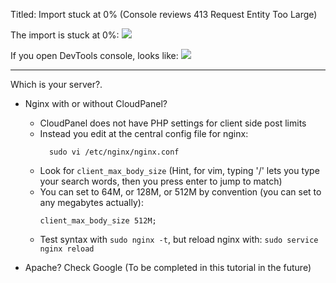 Titled: Import stuck at 0% (Console reviews 413 Request Entity Too Large)

The import is stuck at 0%:
![](mKT7WRJ.png)


If you open DevTools console, looks like:
![](EbxEtB8.png)

---

Which is your server?.
- Nginx with or without CloudPanel? 
	- CloudPanel does not have PHP settings for client side post limits
	- Instead you edit at the central config file for nginx:
	  ```
		sudo vi /etc/nginx/nginx.conf
		```
	- Look for `client_max_body_size` (Hint, for vim, typing '/' lets you type your search words, then you press enter to jump to match)
	- You can set to 64M, or 128M, or 512M by convention (you can set to any megabytes actually):
	  ```
	  client_max_body_size 512M;
		```
	- Test syntax with `sudo nginx -t`, but reload nginx with: `sudo service nginx reload`
	  
- Apache? Check Google (To be completed in this tutorial in the future)